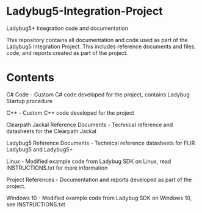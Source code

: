 # Ladybug5-Integration-Project
Ladybug5+ Integration code and documentation

This repository contains all documentation and code used as part of the Ladybug5 Integration Project. This includes reference documents and files, code, and reports created as part of the project.

# Contents

C# Code - Custom C# code developed for the project, contains Ladybug Startup procedure

C++ - Custom C++ code developed for the project

Clearpath Jackal Reference Documents - Technical reference and datasheets for the Clearpath Jackal

Ladybug5 Reference Documents - Technical reference datasheets for FLIR Ladybug5 and Ladybug5+

Linux - Modified example code from Ladybug SDK on Linux, read INSTRUCTIONS.txt for more information

Project References - Documentation and reports developed as part of the project.

Windows 10 - Modified example code from Ladybug SDK on Windows 10, see INSTRUCTIONS.txt
